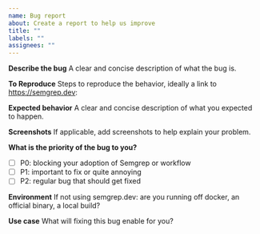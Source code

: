 ```yaml
---
name: Bug report
about: Create a report to help us improve
title: ""
labels: ""
assignees: ""
---
```


**Describe the bug**
A clear and concise description of what the bug is.

**To Reproduce**
Steps to reproduce the behavior, ideally a link to https://semgrep.dev:

**Expected behavior**
A clear and concise description of what you expected to happen.

**Screenshots**
If applicable, add screenshots to help explain your problem.

**What is the priority of the bug to you?**

- [ ] P0: blocking your adoption of Semgrep or workflow
- [ ] P1: important to fix or quite annoying
- [ ] P2: regular bug that should get fixed

**Environment**
If not using semgrep.dev: are you running off docker, an official binary, a local build?

**Use case**
What will fixing this bug enable for you?
